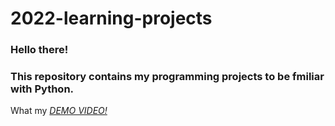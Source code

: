 # 2022-learning-projects
### Hello there!
### This repository contains my programming projects to be fmiliar with Python.

What my *[DEMO VIDEO!](https://drive.google.com/drive/folders/1N3fCQrtkmYjy30k6ZL4NRCfEHya1Pr-h?usp=sharing)*
